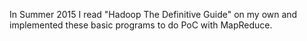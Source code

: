 In Summer 2015 I read "Hadoop The Definitive Guide" on my own and implemented these basic programs to do PoC with MapReduce.
